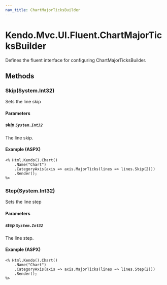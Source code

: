 ```yaml
---
nav_title: ChartMajorTicksBuilder
---
```


# Kendo.Mvc.UI.Fluent.ChartMajorTicksBuilder
Defines the fluent interface for configuring ChartMajorTicksBuilder.




## Methods


### Skip(System.Int32)
Sets the line skip


#### Parameters

##### skip `System.Int32`
The line skip.




#### Example (ASPX)
    <% Html.Kendo().Chart()
        .Name("Chart")
        .CategoryAxis(axis => axis.MajorTicks(lines => lines.Skip(2)))
        .Render();
    %>


### Step(System.Int32)
Sets the line step


#### Parameters

##### step `System.Int32`
The line step.




#### Example (ASPX)
    <% Html.Kendo().Chart()
        .Name("Chart")
        .CategoryAxis(axis => axis.MajorTicks(lines => lines.Step(2)))
        .Render();
    %>



